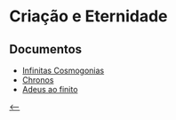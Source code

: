# Criação e Eternidade

## Documentos
- [Infinitas Cosmogonias](./infinitas-cosmogonias.html)
- [Chronos](./chronos.html)
- [Adeus ao finito](./adeus-ao-finito.html)

[<--](../)